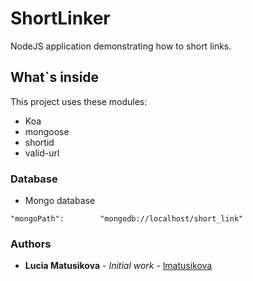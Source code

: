 # ShortLinker

NodeJS application demonstrating how to short links.

## What`s inside

This project uses these modules:
- Koa
- mongoose
- shortid
- valid-url

### Database
- Mongo database  

```
"mongoPath":        "mongodb://localhost/short_link"
```
### Authors

* **Lucia Matusikova** - *Initial work* - [lmatusikova](https://github.com/lmatusikova)
